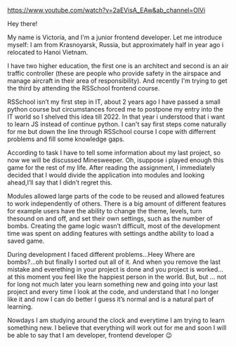 https://www.youtube.com/watch?v=2aEVisA_EAw&ab_channel=OlVi

Hey there!

My name is Victoria, and I'm a junior frontend developer.
Let me introduce myself: I am from Krasnoyarsk, Russia, but approximately half in year ago i relocated to Hanoi Vietnam.

I have two higher education, the first one is an architect and second is an air traffic controller (these are people who provide safety in the airspace and manage aircraft in their area of responsibility).  And recently I'm trying to get the third by attending the RSSchool frontend course.

RSSchool isn’t my first step in IT, about 2 years ago I have passed a small python course but circumstances forced me to postpone my entry into the IT world so I shelved this idea till 2022.
In that year i understood that i want to learn JS instead of continue python.  I can't say first steps come naturally for me but down the line through RSSchool course I cope with differrent problems and  fill some knowledge gaps.

According to task I have to tell some information about my last project, so now we will be discussed Minesweeper. Oh, isuppose i played enough this game for the rest of my life.
After reading the assignment, I immediately decided that I would divide the application into modules and looking ahead,I’ll say that I didn’t regret this.

Modules allowed large parts of the code to be reused and allowed features to work independently of others.
There is a big amount of different features for example users have the ability to change the theme, levels, turn thesound on and off, and set their own settings, such as the number of bombs.
Creating the game logic wasn’t difficult, most of the development time was spent on adding features with settings andthe ability to load a saved game.

During development I faced different problems…Heey Where are bombs?...oh
but finally I sorted out all of it. And when you remove the last mistake and everething in your project is done and you project is worked… at this moment you feel like the happiest person in the world.
But, but … not for long
not much later you learn something new and going into your last project and  every time I look at the code, and understand that I no longer like it and now I can do better I guess it’s normal and is a natural part of learning.

Nowdays I am studying around the clock and everytime I am trying to learn something new.
I believe that everything will work out for me and soon I will be able to say that I am developer, frontend developer 😉

